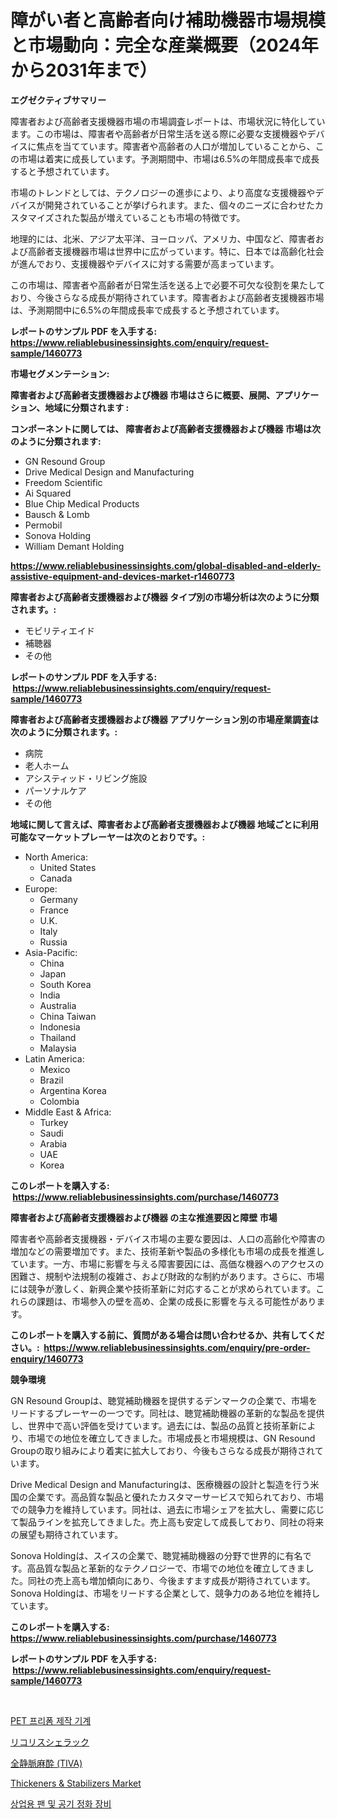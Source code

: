 <p><h1>障がい者と高齢者向け補助機器市場規模と市場動向：完全な産業概要（2024年から2031年まで）</h1></p><p><strong>エグゼクティブサマリー</strong></p>
<p><p>障害者および高齢者支援機器市場の市場調査レポートは、市場状況に特化しています。この市場は、障害者や高齢者が日常生活を送る際に必要な支援機器やデバイスに焦点を当てています。障害者や高齢者の人口が増加していることから、この市場は着実に成長しています。予測期間中、市場は6.5%の年間成長率で成長すると予想されています。</p><p>市場のトレンドとしては、テクノロジーの進歩により、より高度な支援機器やデバイスが開発されていることが挙げられます。また、個々のニーズに合わせたカスタマイズされた製品が増えていることも市場の特徴です。</p><p>地理的には、北米、アジア太平洋、ヨーロッパ、アメリカ、中国など、障害者および高齢者支援機器市場は世界中に広がっています。特に、日本では高齢化社会が進んでおり、支援機器やデバイスに対する需要が高まっています。</p><p>この市場は、障害者や高齢者が日常生活を送る上で必要不可欠な役割を果たしており、今後さらなる成長が期待されています。障害者および高齢者支援機器市場は、予測期間中に6.5%の年間成長率で成長すると予想されています。</p></p>
<p><strong>レポートのサンプル PDF を入手する: <a href="https://www.reliablebusinessinsights.com/enquiry/request-sample/1460773">https://www.reliablebusinessinsights.com/enquiry/request-sample/1460773</a></strong></p>
<p><strong>市場セグメンテーション:</strong></p>
<p><strong> 障害者および高齢者支援機器および機器 市場はさらに概要、展開、アプリケーション、地域に分類されます :</strong></p>
<p><strong>コンポーネントに関しては、 障害者および高齢者支援機器および機器 市場は次のように分類されます: &nbsp;</strong></p>
<p><ul><li>GN Resound Group</li><li>Drive Medical Design and Manufacturing</li><li>Freedom Scientific</li><li>Ai Squared</li><li>Blue Chip Medical Products</li><li>Bausch & Lomb</li><li>Permobil</li><li>Sonova Holding</li><li>William Demant Holding</li></ul></p>
<p><strong><a href="https://www.reliablebusinessinsights.com/global-disabled-and-elderly-assistive-equipment-and-devices-market-r1460773">https://www.reliablebusinessinsights.com/global-disabled-and-elderly-assistive-equipment-and-devices-market-r1460773</a></strong></p>
<p><strong> 障害者および高齢者支援機器および機器 タイプ別の市場分析は次のように分類されます。:</strong></p>
<p><ul><li>モビリティエイド</li><li>補聴器</li><li>その他</li></ul></p>
<p><strong>レポートのサンプル PDF を入手する: &nbsp;<a href="https://www.reliablebusinessinsights.com/enquiry/request-sample/1460773">https://www.reliablebusinessinsights.com/enquiry/request-sample/1460773</a></strong></p>
<p><strong> 障害者および高齢者支援機器および機器 アプリケーション別の市場産業調査は次のように分類されます。:</strong></p>
<p><ul><li>病院</li><li>老人ホーム</li><li>アシスティッド・リビング施設</li><li>パーソナルケア</li><li>その他</li></ul></p>
<p><strong>地域に関して言えば、障害者および高齢者支援機器および機器 地域ごとに利用可能なマーケットプレーヤーは次のとおりです。:</strong></p>
<p><ul>
    <li>
        North America:
        <ul>
            <li>United States</li>
            <li>Canada</li>
        </ul>
    </li>
    <li>
        Europe:
        <ul>
            <li>Germany</li>
            <li>France</li>
            <li>U.K.</li>
            <li>Italy</li>
            <li>Russia</li>
        </ul>
    </li>
    <li>
        Asia-Pacific:
        <ul>
            <li>China</li>
            <li>Japan</li>
            <li>South Korea</li>
            <li>India</li>
            <li>Australia</li>
            <li>China Taiwan</li>
            <li>Indonesia</li>
            <li>Thailand</li>
            <li>Malaysia</li>
        </ul>
    </li>
    <li>
        Latin America:
        <ul>
            <li>Mexico</li>
            <li>Brazil</li>
            <li>Argentina Korea</li>
            <li>Colombia</li>
        </ul>
    </li>
    <li>
        Middle East & Africa:
        <ul>
            <li>Turkey</li>
            <li>Saudi</li>
            <li>Arabia</li>
            <li>UAE</li>
            <li>Korea</li>
        </ul>
    </li>
    </ul></p>
<p><strong>このレポートを購入する: &nbsp;<a href="https://www.reliablebusinessinsights.com/purchase/1460773">https://www.reliablebusinessinsights.com/purchase/1460773</a></strong></p>
<p><strong>障害者および高齢者支援機器および機器 の主な推進要因と障壁 市場</strong></p>
<p><p>障害者や高齢者支援機器・デバイス市場の主要な要因は、人口の高齢化や障害の増加などの需要増加です。また、技術革新や製品の多様化も市場の成長を推進しています。一方、市場に影響を与える障害要因には、高価な機器へのアクセスの困難さ、規制や法規制の複雑さ、および財政的な制約があります。さらに、市場には競争が激しく、新興企業や技術革新に対応することが求められています。これらの課題は、市場参入の壁を高め、企業の成長に影響を与える可能性があります。</p></p>
<p><strong>このレポートを購入する前に、質問がある場合は問い合わせるか、共有してください。:&nbsp; <a href="https://www.reliablebusinessinsights.com/enquiry/pre-order-enquiry/1460773">https://www.reliablebusinessinsights.com/enquiry/pre-order-enquiry/1460773</a></strong></p>
<p><strong>競争環境</strong></p>
<p><p>GN Resound Groupは、聴覚補助機器を提供するデンマークの企業で、市場をリードするプレーヤーの一つです。同社は、聴覚補助機器の革新的な製品を提供し、世界中で高い評価を受けています。過去には、製品の品質と技術革新により、市場での地位を確立してきました。市場成長と市場規模は、GN Resound Groupの取り組みにより着実に拡大しており、今後もさらなる成長が期待されています。</p><p>Drive Medical Design and Manufacturingは、医療機器の設計と製造を行う米国の企業です。高品質な製品と優れたカスタマーサービスで知られており、市場での競争力を維持しています。同社は、過去に市場シェアを拡大し、需要に応じて製品ラインを拡充してきました。売上高も安定して成長しており、同社の将来の展望も期待されています。</p><p>Sonova Holdingは、スイスの企業で、聴覚補助機器の分野で世界的に有名です。高品質な製品と革新的なテクノロジーで、市場での地位を確立してきました。同社の売上高も増加傾向にあり、今後ますます成長が期待されています。Sonova Holdingは、市場をリードする企業として、競争力のある地位を維持しています。</p></p>
<p><strong>このレポートを購入する: &nbsp; <a href="https://www.reliablebusinessinsights.com/purchase/1460773">https://www.reliablebusinessinsights.com/purchase/1460773</a></strong></p>
<p><strong>レポートのサンプル PDF を入手する: &nbsp;<a href="https://www.reliablebusinessinsights.com/enquiry/request-sample/1460773">https://www.reliablebusinessinsights.com/enquiry/request-sample/1460773</a></strong><strong></strong></p>
<p>&nbsp;</p>
<p><p><a href="https://github.com/ConstantinVon/Market-Research-Report-List-1/blob/main/374205887066.md">PET 프리폼 제작 기계</a></p><p><a href="https://medium.com/@rodhoppe07/%E3%83%AA%E3%82%B3%E3%83%AA%E3%82%B9%E3%82%B7%E3%82%A7%E3%83%A9%E3%83%83%E3%82%AF%E5%B8%82%E5%A0%B4-2031%E5%B9%B4%E3%81%BE%E3%81%A7%E3%81%AE%E6%88%90%E5%8A%9F%E3%81%99%E3%82%8B%E3%83%93%E3%82%B8%E3%83%8D%E3%82%B9%E6%88%A6%E7%95%A5%E3%81%AE%E9%8D%B5-ebb28ac807df">リコリスシェラック</a></p><p><a href="https://github.com/deonnorth8/Market-Research-Report-List-1/blob/main/902793195421.md">全静脈麻酔 (TIVA)</a></p><p><a href="https://github.com/edytherolanlouisejk1miz0wig/Market-Research-Report-List-2/blob/main/thickeners-stabilizers-market.md">Thickeners & Stabilizers Market</a></p><p><a href="https://medium.com/@constantinvon/%EC%83%81%EC%9A%A9-%ED%8C%AC-%EB%B0%8F-%EA%B3%B5%EA%B8%B0-%EC%A0%95%ED%99%94-%EC%9E%A5%EB%B9%84-%EC%8B%9C%EC%9E%A5-%EC%8B%9C%EC%9E%A5-cagr-%EC%8B%9C%EC%9E%A5-%EB%8F%99%ED%96%A5-%EB%B0%8F-%EC%84%B1%EC%9E%A5-%EC%A0%84%EB%9E%B5%EC%97%90-%EB%8C%80%ED%95%9C-%ED%86%B5%EC%B0%B0%EB%A0%A5-36b9506d360e">상업용 팬 및 공기 정화 장비</a></p></p>